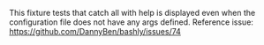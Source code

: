 This fixture tests that catch all with help is displayed even when the
configuration file does not have any args defined.
Reference issue: https://github.com/DannyBen/bashly/issues/74